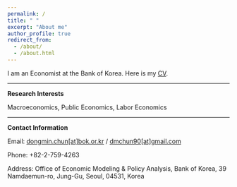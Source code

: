 ```yaml
---
permalink: /
title: " "
excerpt: "About me"
author_profile: true
redirect_from: 
  - /about/
  - /about.html
---
```


I am an Economist at the Bank of Korea. Here is my [CV](https://drive.google.com/file/d/1RuAM6H9exeOkiAa7oLN3fioIGGkwLlr5/view?usp=sharing).

-----
**Research Interests**

Macroeconomics, Public Economics, Labor Economics

-----
**Contact Information**

Email: [dongmin.chun[at]bok.or.kr](mailto:dongmin.chun@bok.or.kr) / [dmchun90[at]gmail.com](mailto:dmchun90@gmail.com)

Phone: +82-2-759-4263

Address: Office of Economic Modeling & Policy Analysis, Bank of Korea, 39 Namdaemun-ro, Jung-Gu, Seoul, 04531, Korea

